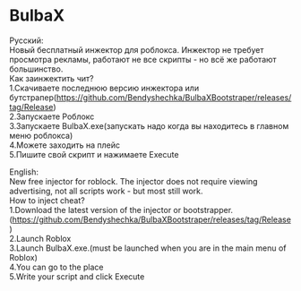 # BulbaX
Русский:                                   
Новый бесплатный инжектор для роблокса. Инжектор не требует просмотра рекламы, работают не все скрипты - но всё же работают большинство.  
Как заинжектить чит?  
1.Скачиваете последнюю версию инжектора или бутстрапер(https://github.com/Bendyshechka/BulbaXBootstraper/releases/tag/Release)  
2.Запускаете Роблокс  
3.Запускаете BulbaX.exe(запускать надо когда вы находитесь в главном меню роблокса)  
4.Можете заходить на плейс  
5.Пишите свой скрипт и нажимаете Execute  
  
English:  
New free injector for roblock. The injector does not require viewing advertising, not all scripts work - but most still work.  
How to inject cheat?  
1.Download the latest version of the injector or bootstrapper.(https://github.com/Bendyshechka/BulbaXBootstraper/releases/tag/Release)  
2.Launch Roblox  
3.Launch BulbaX.exe.(must be launched when you are in the main menu of Roblox)  
4.You can go to the place  
5.Write your script and click Execute
